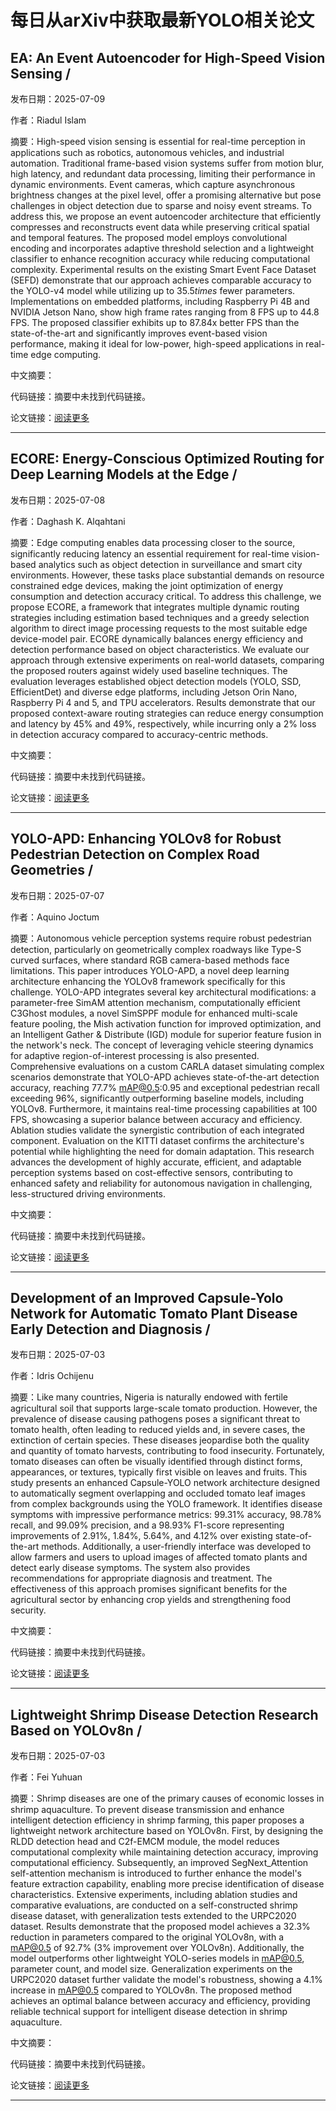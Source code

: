 # 每日从arXiv中获取最新YOLO相关论文


## EA: An Event Autoencoder for High\-Speed Vision Sensing / 

发布日期：2025-07-09

作者：Riadul Islam

摘要：High\-speed vision sensing is essential for real\-time perception in applications such as robotics, autonomous vehicles, and industrial automation. Traditional frame\-based vision systems suffer from motion blur, high latency, and redundant data processing, limiting their performance in dynamic environments. Event cameras, which capture asynchronous brightness changes at the pixel level, offer a promising alternative but pose challenges in object detection due to sparse and noisy event streams. To address this, we propose an event autoencoder architecture that efficiently compresses and reconstructs event data while preserving critical spatial and temporal features. The proposed model employs convolutional encoding and incorporates adaptive threshold selection and a lightweight classifier to enhance recognition accuracy while reducing computational complexity. Experimental results on the existing Smart Event Face Dataset \(SEFD\) demonstrate that our approach achieves comparable accuracy to the YOLO\-v4 model while utilizing up to $35.5times$ fewer parameters. Implementations on embedded platforms, including Raspberry Pi 4B and NVIDIA Jetson Nano, show high frame rates ranging from 8 FPS up to 44.8 FPS. The proposed classifier exhibits up to 87.84x better FPS than the state\-of\-the\-art and significantly improves event\-based vision performance, making it ideal for low\-power, high\-speed applications in real\-time edge computing.

中文摘要：


代码链接：摘要中未找到代码链接。

论文链接：[阅读更多](http://arxiv.org/abs/2507.06459v1)

---


## ECORE: Energy\-Conscious Optimized Routing for Deep Learning Models at the Edge / 

发布日期：2025-07-08

作者：Daghash K. Alqahtani

摘要：Edge computing enables data processing closer to the source, significantly reducing latency an essential requirement for real\-time vision\-based analytics such as object detection in surveillance and smart city environments. However, these tasks place substantial demands on resource constrained edge devices, making the joint optimization of energy consumption and detection accuracy critical. To address this challenge, we propose ECORE, a framework that integrates multiple dynamic routing strategies including estimation based techniques and a greedy selection algorithm to direct image processing requests to the most suitable edge device\-model pair. ECORE dynamically balances energy efficiency and detection performance based on object characteristics. We evaluate our approach through extensive experiments on real\-world datasets, comparing the proposed routers against widely used baseline techniques. The evaluation leverages established object detection models \(YOLO, SSD, EfficientDet\) and diverse edge platforms, including Jetson Orin Nano, Raspberry Pi 4 and 5, and TPU accelerators. Results demonstrate that our proposed context\-aware routing strategies can reduce energy consumption and latency by 45% and 49%, respectively, while incurring only a 2% loss in detection accuracy compared to accuracy\-centric methods.

中文摘要：


代码链接：摘要中未找到代码链接。

论文链接：[阅读更多](http://arxiv.org/abs/2507.06011v1)

---


## YOLO\-APD: Enhancing YOLOv8 for Robust Pedestrian Detection on Complex Road Geometries / 

发布日期：2025-07-07

作者：Aquino Joctum

摘要：Autonomous vehicle perception systems require robust pedestrian detection, particularly on geometrically complex roadways like Type\-S curved surfaces, where standard RGB camera\-based methods face limitations. This paper introduces YOLO\-APD, a novel deep learning architecture enhancing the YOLOv8 framework specifically for this challenge. YOLO\-APD integrates several key architectural modifications: a parameter\-free SimAM attention mechanism, computationally efficient C3Ghost modules, a novel SimSPPF module for enhanced multi\-scale feature pooling, the Mish activation function for improved optimization, and an Intelligent Gather & Distribute \(IGD\) module for superior feature fusion in the network's neck. The concept of leveraging vehicle steering dynamics for adaptive region\-of\-interest processing is also presented. Comprehensive evaluations on a custom CARLA dataset simulating complex scenarios demonstrate that YOLO\-APD achieves state\-of\-the\-art detection accuracy, reaching 77.7% mAP@0.5:0.95 and exceptional pedestrian recall exceeding 96%, significantly outperforming baseline models, including YOLOv8. Furthermore, it maintains real\-time processing capabilities at 100 FPS, showcasing a superior balance between accuracy and efficiency. Ablation studies validate the synergistic contribution of each integrated component. Evaluation on the KITTI dataset confirms the architecture's potential while highlighting the need for domain adaptation. This research advances the development of highly accurate, efficient, and adaptable perception systems based on cost\-effective sensors, contributing to enhanced safety and reliability for autonomous navigation in challenging, less\-structured driving environments.

中文摘要：


代码链接：摘要中未找到代码链接。

论文链接：[阅读更多](http://arxiv.org/abs/2507.05376v1)

---


## Development of an Improved Capsule\-Yolo Network for Automatic Tomato Plant Disease Early Detection and Diagnosis / 

发布日期：2025-07-03

作者：Idris Ochijenu

摘要：Like many countries, Nigeria is naturally endowed with fertile agricultural soil that supports large\-scale tomato production. However, the prevalence of disease causing pathogens poses a significant threat to tomato health, often leading to reduced yields and, in severe cases, the extinction of certain species. These diseases jeopardise both the quality and quantity of tomato harvests, contributing to food insecurity. Fortunately, tomato diseases can often be visually identified through distinct forms, appearances, or textures, typically first visible on leaves and fruits. This study presents an enhanced Capsule\-YOLO network architecture designed to automatically segment overlapping and occluded tomato leaf images from complex backgrounds using the YOLO framework. It identifies disease symptoms with impressive performance metrics: 99.31% accuracy, 98.78% recall, and 99.09% precision, and a 98.93% F1\-score representing improvements of 2.91%, 1.84%, 5.64%, and 4.12% over existing state\-of\-the\-art methods. Additionally, a user\-friendly interface was developed to allow farmers and users to upload images of affected tomato plants and detect early disease symptoms. The system also provides recommendations for appropriate diagnosis and treatment. The effectiveness of this approach promises significant benefits for the agricultural sector by enhancing crop yields and strengthening food security.

中文摘要：


代码链接：摘要中未找到代码链接。

论文链接：[阅读更多](http://arxiv.org/abs/2507.03219v1)

---


## Lightweight Shrimp Disease Detection Research Based on YOLOv8n / 

发布日期：2025-07-03

作者：Fei Yuhuan

摘要：Shrimp diseases are one of the primary causes of economic losses in shrimp aquaculture. To prevent disease transmission and enhance intelligent detection efficiency in shrimp farming, this paper proposes a lightweight network architecture based on YOLOv8n. First, by designing the RLDD detection head and C2f\-EMCM module, the model reduces computational complexity while maintaining detection accuracy, improving computational efficiency. Subsequently, an improved SegNext\_Attention self\-attention mechanism is introduced to further enhance the model's feature extraction capability, enabling more precise identification of disease characteristics. Extensive experiments, including ablation studies and comparative evaluations, are conducted on a self\-constructed shrimp disease dataset, with generalization tests extended to the URPC2020 dataset. Results demonstrate that the proposed model achieves a 32.3% reduction in parameters compared to the original YOLOv8n, with a mAP@0.5 of 92.7% \(3% improvement over YOLOv8n\). Additionally, the model outperforms other lightweight YOLO\-series models in mAP@0.5, parameter count, and model size. Generalization experiments on the URPC2020 dataset further validate the model's robustness, showing a 4.1% increase in mAP@0.5 compared to YOLOv8n. The proposed method achieves an optimal balance between accuracy and efficiency, providing reliable technical support for intelligent disease detection in shrimp aquaculture.

中文摘要：


代码链接：摘要中未找到代码链接。

论文链接：[阅读更多](http://arxiv.org/abs/2507.02354v1)

---

